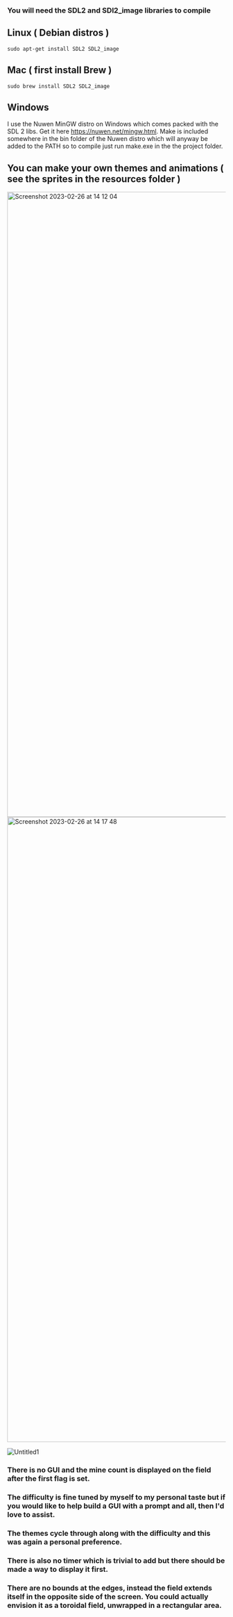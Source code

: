 ### You will need the SDL2 and SDl2_image libraries to compile
## Linux ( Debian distros )
```sudo apt-get install SDL2 SDL2_image```
## Mac ( first install Brew ) 
```sudo brew install SDL2 SDL2_image```
## Windows
I use the Nuwen MinGW distro on Windows which comes packed with the SDL 2 libs. Get it here https://nuwen.net/mingw.html. Make is included somewhere in the bin folder of the Nuwen distro which will anyway be added to the PATH so to compile just run make.exe in the the project folder.

## You can make your own themes and animations ( see the sprites in the resources folder )

<img width="1440" alt="Screenshot 2023-02-26 at 14 12 04" src="https://user-images.githubusercontent.com/70338038/221413130-16bbb62b-def9-4824-ac81-950c560ab305.png">
<img width="1440" alt="Screenshot 2023-02-26 at 14 17 48" src="https://user-images.githubusercontent.com/70338038/221413141-74ec12b1-1d4a-4e4c-aa1e-e1f23db346f2.png">

![Untitled1](https://user-images.githubusercontent.com/70338038/221413155-f9cedb3e-f064-4009-885a-2eb9046c94fb.gif)


### There is no GUI and the mine count is displayed on the field after the first flag is set. 
### The difficulty is fine tuned by myself to my personal taste but if you would like to help build a GUI with a prompt and all, then I'd love to assist.
### The themes cycle through along with the difficulty and this was again a personal preference.
### There is also no timer which is trivial to add but there should be made a way to display it first.
### There are no bounds at the edges, instead the field extends itself in the opposite side of the screen. You could actually envision it as a toroidal field, unwrapped in a rectangular area.
